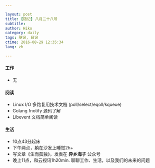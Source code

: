 ```yaml
---

layout: post  
title: [随记] 八月二十八号  
subtitle:   
author: Hiko  
category: daily
tags: 随记, 日记  
ctime: 2016-08-29 12:35:34  
lang: zh  

---
```


#### 工作

- 无

#### 阅读

- Linux I/O 多路复用技术文档 (poll/select/eqoll/kqueue)
- Golang fnotify 源码了解
- Libevent 文档简单阅读

#### 生活

- 10点43分起床
- 下午两点，躺在沙发上睡觉2h+
- 写文章《生而孤独》，发表在 **异乡海子** 公众号
- 晚上11点，和云视讯1h20min. 聊聊工作、生活，以及我们的未来的问题